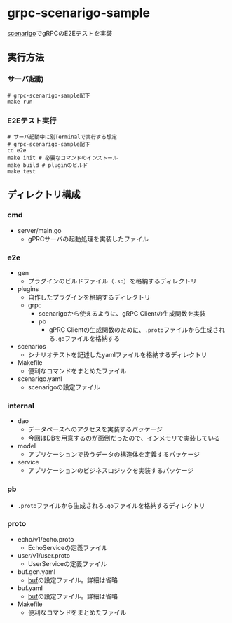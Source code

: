 # grpc-scenarigo-sample
[scenarigo](https://github.com/zoncoen/scenarigo)でgRPCのE2Eテストを実装

## 実行方法
### サーバ起動
```shell
# grpc-scenarigo-sample配下
make run
```

### E2Eテスト実行
```shell
# サーバ起動中に別Terminalで実行する想定
# grpc-scenarigo-sample配下
cd e2e
make init # 必要なコマンドのインストール
make build # pluginのビルド
make test
```

## ディレクトリ構成
### cmd
- server/main.go
  - gPRCサーバの起動処理を実装したファイル

### e2e
- gen
  - プラグインのビルドファイル（`.so`）を格納するディレクトリ
- plugins
  - 自作したプラグインを格納するディレクトリ
  - grpc
    - scenarigoから使えるように、gRPC Clientの生成関数を実装
    - pb
      - gPRC Clientの生成関数のために、`.proto`ファイルから生成される`.go`ファイルを格納する
- scenarios
  - シナリオテストを記述したyamlファイルを格納するディレクトリ
- Makefile
  - 便利なコマンドをまとめたファイル
- scenarigo.yaml
  - scenarigoの設定ファイル

### internal
- dao
  - データベースへのアクセスを実装するパッケージ
  - 今回はDBを用意するのが面倒だったので、インメモリで実装している
- model
  - アプリケーションで扱うデータの構造体を定義するパッケージ
- service
  - アプリケーションのビジネスロジックを実装するパッケージ

### pb
- `.proto`ファイルから生成される`.go`ファイルを格納するディレクトリ

### proto
- echo/v1/echo.proto
  - EchoServiceの定義ファイル
- user/v1/user.proto
  - UserServiceの定義ファイル
- buf.gen.yaml
  - [buf](https://github.com/bufbuild/buf)の設定ファイル。詳細は省略
- buf.yaml
  - [buf](https://github.com/bufbuild/buf)の設定ファイル。詳細は省略
- Makefile
    - 便利なコマンドをまとめたファイル
